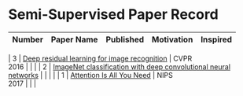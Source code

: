 # Semi-Supervised Paper Record
| Number | Paper Name|  Published | Motivation | Inspired |
| :-: | :---: | :---: | :-- | :--- |

| 3 | [Deep residual learning for image recognition](https://openaccess.thecvf.com/content_cvpr_2016/html/He_Deep_Residual_Learning_CVPR_2016_paper.html) | CVPR<br>2016 |  |  |
| 2 | [ImageNet classification with deep convolutional neural networks](https://dl.acm.org/doi/abs/10.1145/3065386) |  |  |  |
| 1 | [Attention Is All You Need](https://proceedings.neurips.cc/paper/2017/hash/3f5ee243547dee91fbd053c1c4a845aa-Abstract.html) | NIPS<br>2017 |  |  |
